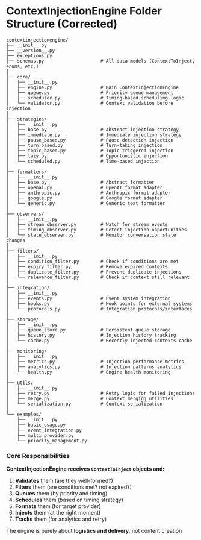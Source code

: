 # ContextInjectionEngine Folder Structure (Corrected)

```
contextinjectionengine/
├── __init__.py
├── __version__.py
├── exceptions.py
├── schemas.py                     # All data models (ContextToInject, enums, etc.)
│
├── core/
│   ├── __init__.py
│   ├── engine.py                  # Main ContextInjectionEngine
│   ├── queue.py                   # Priority queue management
│   ├── scheduler.py               # Timing-based scheduling logic
│   └── validator.py               # Context validation before injection
│
├── strategies/
│   ├── __init__.py
│   ├── base.py                    # Abstract injection strategy
│   ├── immediate.py               # Immediate injection strategy
│   ├── pause_based.py             # Pause detection injection
│   ├── turn_based.py              # Turn-taking injection
│   ├── topic_based.py             # Topic-triggered injection
│   ├── lazy.py                    # Opportunistic injection
│   └── scheduled.py               # Time-based injection
│
├── formatters/
│   ├── __init__.py
│   ├── base.py                    # Abstract formatter
│   ├── openai.py                  # OpenAI format adapter
│   ├── anthropic.py               # Anthropic format adapter
│   ├── google.py                  # Google format adapter
│   └── generic.py                 # Generic text formatter
│
├── observers/
│   ├── __init__.py
│   ├── stream_observer.py         # Watch for stream events
│   ├── timing_observer.py         # Detect injection opportunities
│   └── state_observer.py          # Monitor conversation state changes
│
├── filters/
│   ├── __init__.py
│   ├── condition_filter.py        # Check if conditions are met
│   ├── expiry_filter.py           # Remove expired contexts
│   ├── duplicate_filter.py        # Prevent duplicate injections
│   └── relevance_filter.py        # Check if context still relevant
│
├── integration/
│   ├── __init__.py
│   ├── events.py                  # Event system integration
│   ├── hooks.py                   # Hook points for external systems
│   └── protocols.py               # Integration protocols/interfaces
│
├── storage/
│   ├── __init__.py
│   ├── queue_store.py             # Persistent queue storage
│   ├── history.py                 # Injection history tracking
│   └── cache.py                   # Recently injected contexts cache
│
├── monitoring/
│   ├── __init__.py
│   ├── metrics.py                 # Injection performance metrics
│   ├── analytics.py               # Injection patterns analytics
│   └── health.py                  # Engine health monitoring
│
├── utils/
│   ├── __init__.py
│   ├── retry.py                   # Retry logic for failed injections
│   ├── merge.py                   # Context merging utilities
│   └── serialization.py           # Context serialization
│
└── examples/
    ├── __init__.py
    ├── basic_usage.py
    ├── event_integration.py
    ├── multi_provider.py
    └── priority_management.py
```

### Core Responsibilities

**ContextInjectionEngine receives `ContextToInject` objects and:**

1. **Validates** them (are they well-formed?)
2. **Filters** them (are conditions met? not expired?)
3. **Queues** them (by priority and timing)
4. **Schedules** them (based on timing strategy)
5. **Formats** them (for target provider)
6. **Injects** them (at the right moment)
7. **Tracks** them (for analytics and retry)

The engine is purely about **logistics and delivery**, not content creation